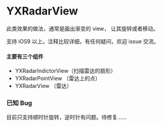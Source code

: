 # YXRadarView


此类效果的做法，通常是画出渐变的 view， 让其旋转或者移动。

支持 iOS9 以上。注释比较详细，有任何疑问，欢迎 issue 交流。

#### 主要有三个组件

* YXRadarIndictorView（扫描雷达的扇形）
* YXRadarPointView （雷达上的点）
* YXRadarView （雷达）

### 已知 Bug
目前只支持顺时针旋转，逆时针有问题。待修复......





